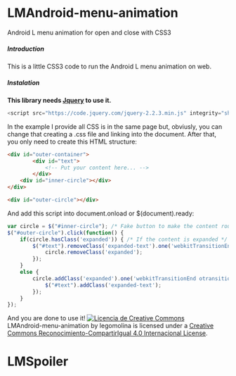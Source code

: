 # LMAndroid-menu-animation
Android L menu animation for open and close with CSS3

##### Introduction
This is a little CSS3 code to run the Android L menu animation on web.

##### Instalation
<b>This library needs <a href="https://jquery.com/" target="_blank">Jquery</a> to use it.</b><br />

```javascript
<script src="https://code.jquery.com/jquery-2.2.3.min.js" integrity="sha256-a23g1Nt4dtEYOj7bR+vTu7+T8VP13humZFBJNIYoEJo="   crossorigin="anonymous"></script>
```

In the example I provide all CSS is in the same page but, obviusly, you can change that creating a .css file and linking into the document. After that, you only need to create this HTML structure:

```html
<div id="outer-container">
		<div id="text">
			<!-- Put your content here... -->
		</div>
	<div id="inner-circle"></div>
</div>

<div id="outer-circle"></div>
```

And add this script into document.onload or $(document).ready:
```javascript
var circle = $("#inner-circle"); /* Fake button to make the content rounded and start from here */
$("#outer-circle").click(function() {
	if(circle.hasClass('expanded')) { /* If the content is expanded */
		$("#text").removeClass('expanded-text').one('webkitTransitionEnd otransitionend oTransitionEnd msTransitionEnd transitionend', function() {
			circle.removeClass('expanded');
		});
	}
	else {
		circle.addClass('expanded').one('webkitTransitionEnd otransitionend oTransitionEnd msTransitionEnd transitionend', function() {
			$("#text").addClass('expanded-text');
		});
	}
});
```

And you are done to use it!
<a rel="license" href="http://creativecommons.org/licenses/by-sa/4.0/" target="_blank"><img alt="Licencia de Creative Commons" style="border-width:0" src="https://i.creativecommons.org/l/by-sa/4.0/88x31.png" /></a><br /><span xmlns:dct="http://purl.org/dc/terms/" property="dct:title">LMAndroid-menu-animation</span> by <span xmlns:cc="http://creativecommons.org/ns#" property="cc:attributionName">legomolina</span> is licensed under a <a rel="license" href="http://creativecommons.org/licenses/by-sa/4.0/" target="_blank">Creative Commons Reconocimiento-CompartirIgual 4.0 Internacional License</a>.
# LMSpoiler
